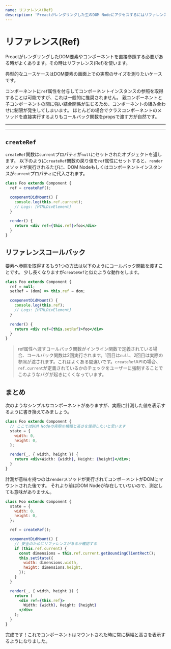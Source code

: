 ```yaml
---
name: リファレンス(Ref) 
description: 'Preactがレンダリングした生のDOM Nodeにアクセスするにはリファレンス(Ref)を使います。'
---
```


# リファレンス(Ref)

PreactがレンダリングしたDOM要素やコンポーネントを直接参照する必要がある時がよくあります。その時はリファレンス(Ref)を使います。

典型的なユースケースはDOM要素の画面上での実際のサイズを測りたいケースです。

コンポーネントに`ref`属性を付与してコンポーネントインスタンスの参照を取得することは可能ですが、これは一般的に推奨されません。
親コンポーネントと子コンポーネントの間に強い結合関係が生じるため、コンポーネントの組み合わせに制限が発生してしまいます。
ほとんどの場合でクラスコンポーネントのメソッドを直接実行するよりもコールバック関数をpropsで渡す方が自然です。

---

<div><toc></toc></div>

---

## `createRef`

`createRef`関数は`current`プロパティが`null`にセットされたオブジェクトを返します。
以下のように`createRef`関数の戻り値を`ref`属性にセットすると、`render`メソッドが実行されるたびに、DOM Nodeもしくはコンポーネントインスタンスが`current`プロパティに代入されます。

```jsx
class Foo extends Component {
  ref = createRef();

  componentDidMount() {
    console.log(this.ref.current);
    // Logs: [HTMLDivElement]
  }
  
  render() {
    return <div ref={this.ref}>foo</div>
  }
}
```

## リファレンスコールバック

要素へ参照を取得するもう1つの方法は以下のようにコールバック関数を渡すことです。
少し長くなりますが`createRef`と似たような動作をします。

```jsx
class Foo extends Component {
  ref = null;
  setRef = (dom) => this.ref = dom;

  componentDidMount() {
    console.log(this.ref);
    // Logs: [HTMLDivElement]
  }
  
  render() {
    return <div ref={this.setRef}>foo</div>
  }
}
```

> ref属性へ渡すコールバック関数がインライン関数で定義されている場合、コールバック関数は2回実行されます。1回目は`null`、2回目は実際の参照が渡されます。これはよくある間違いです。`createRef`APIの場合、`ref.current`が定義されているかのチェックをユーザーに強制することでこのようなバグが起きにくくなっています。

## まとめ

次のようなシンプルなコンポーネントがありますが、実際に計測した値を表示するように書き換えてみましょう。

```jsx
class Foo extends Component {
  // ここではDOM Nodeの実際の横幅と高さを使用したいと思います
  state = {
    width: 0,
    height: 0,
  };

  render(_, { width, height }) {
    return <div>Width: {width}, Height: {height}</div>;
  }
}
```

計測が意味を持つのは`render`メソッドが実行されてコンポーネントがDOMにマウントされた後です。
それより前はDOM Nodeが存在していないので、測定しても意味がありません。

```jsx
class Foo extends Component {
  state = {
    width: 0,
    height: 0,
  };

  ref = createRef();

  componentDidMount() {
    // 安全のためにリファレンスがあるか確認する
    if (this.ref.current) {
      const dimensions = this.ref.current.getBoundingClientRect();
      this.setState({
        width: dimensions.width,
        height: dimensions.height,
      });
    }
  }

  render(_, { width, height }) {
    return (
      <div ref={this.ref}>
        Width: {width}, Height: {height}
      </div>
    );
  }
}
```

完成です！これでコンポーネントはマウントされた時に常に横幅と高さを表示するようになりました。
